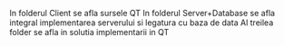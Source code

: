 In folderul Client se afla sursele QT
In folderul Server+Database se afla integral implementarea serverului si legatura cu baza de data
Al treilea folder se afla in solutia implementarii in QT
